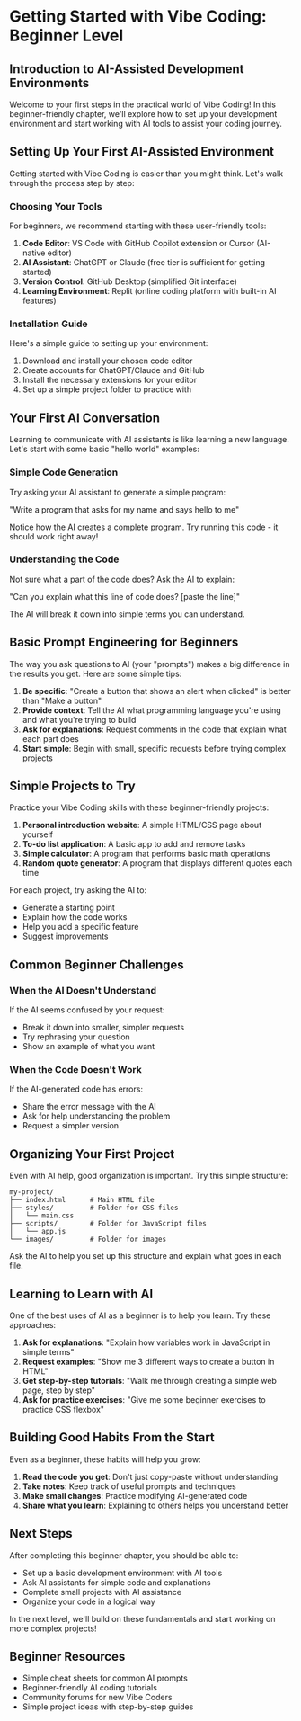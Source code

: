 # Getting Started with Vibe Coding: Beginner Level

## Introduction to AI-Assisted Development Environments

Welcome to your first steps in the practical world of Vibe Coding! In this beginner-friendly chapter, we'll explore how to set up your development environment and start working with AI tools to assist your coding journey.

## Setting Up Your First AI-Assisted Environment

Getting started with Vibe Coding is easier than you might think. Let's walk through the process step by step:

### Choosing Your Tools

For beginners, we recommend starting with these user-friendly tools:

1. **Code Editor**: VS Code with GitHub Copilot extension or Cursor (AI-native editor)
2. **AI Assistant**: ChatGPT or Claude (free tier is sufficient for getting started)
3. **Version Control**: GitHub Desktop (simplified Git interface)
4. **Learning Environment**: Replit (online coding platform with built-in AI features)

### Installation Guide

Here's a simple guide to setting up your environment:

1. Download and install your chosen code editor
2. Create accounts for ChatGPT/Claude and GitHub
3. Install the necessary extensions for your editor
4. Set up a simple project folder to practice with

## Your First AI Conversation

Learning to communicate with AI assistants is like learning a new language. Let's start with some basic "hello world" examples:

### Simple Code Generation

Try asking your AI assistant to generate a simple program:

"Write a program that asks for my name and says hello to me"

Notice how the AI creates a complete program. Try running this code - it should work right away!

### Understanding the Code

Not sure what a part of the code does? Ask the AI to explain:

"Can you explain what this line of code does? [paste the line]"

The AI will break it down into simple terms you can understand.

## Basic Prompt Engineering for Beginners

The way you ask questions to AI (your "prompts") makes a big difference in the results you get. Here are some simple tips:

1. **Be specific**: "Create a button that shows an alert when clicked" is better than "Make a button"
2. **Provide context**: Tell the AI what programming language you're using and what you're trying to build
3. **Ask for explanations**: Request comments in the code that explain what each part does
4. **Start simple**: Begin with small, specific requests before trying complex projects

## Simple Projects to Try

Practice your Vibe Coding skills with these beginner-friendly projects:

1. **Personal introduction website**: A simple HTML/CSS page about yourself
2. **To-do list application**: A basic app to add and remove tasks
3. **Simple calculator**: A program that performs basic math operations
4. **Random quote generator**: A program that displays different quotes each time

For each project, try asking the AI to:
- Generate a starting point
- Explain how the code works
- Help you add a specific feature
- Suggest improvements

## Common Beginner Challenges

### When the AI Doesn't Understand

If the AI seems confused by your request:
- Break it down into smaller, simpler requests
- Try rephrasing your question
- Show an example of what you want

### When the Code Doesn't Work

If the AI-generated code has errors:
- Share the error message with the AI
- Ask for help understanding the problem
- Request a simpler version

## Organizing Your First Project

Even with AI help, good organization is important. Try this simple structure:

```
my-project/
├── index.html      # Main HTML file
├── styles/         # Folder for CSS files
│   └── main.css
├── scripts/        # Folder for JavaScript files
│   └── app.js
└── images/         # Folder for images
```

Ask the AI to help you set up this structure and explain what goes in each file.

## Learning to Learn with AI

One of the best uses of AI as a beginner is to help you learn. Try these approaches:

1. **Ask for explanations**: "Explain how variables work in JavaScript in simple terms"
2. **Request examples**: "Show me 3 different ways to create a button in HTML"
3. **Get step-by-step tutorials**: "Walk me through creating a simple web page, step by step"
4. **Ask for practice exercises**: "Give me some beginner exercises to practice CSS flexbox"

## Building Good Habits From the Start

Even as a beginner, these habits will help you grow:

1. **Read the code you get**: Don't just copy-paste without understanding
2. **Take notes**: Keep track of useful prompts and techniques
3. **Make small changes**: Practice modifying AI-generated code
4. **Share what you learn**: Explaining to others helps you understand better

## Next Steps

After completing this beginner chapter, you should be able to:
- Set up a basic development environment with AI tools
- Ask AI assistants for simple code and explanations
- Complete small projects with AI assistance
- Organize your code in a logical way

In the next level, we'll build on these fundamentals and start working on more complex projects!

## Beginner Resources

- Simple cheat sheets for common AI prompts
- Beginner-friendly AI coding tutorials
- Community forums for new Vibe Coders
- Simple project ideas with step-by-step guides
